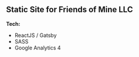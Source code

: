 ## Static Site for Friends of Mine LLC

**Tech:**
  - ReactJS / Gatsby
  - SASS
  - Google Analytics 4
  
